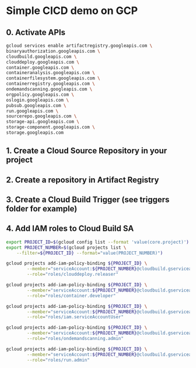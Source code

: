 # Simple CICD demo on GCP

## 0. Activate APIs

```sh
gcloud services enable artifactregistry.googleapis.com \
binaryauthorization.googleapis.com \
cloudbuild.googleapis.com \
clouddeploy.googleapis.com \
container.googleapis.com \
containeranalysis.googleapis.com \
containerfilesystem.googleapis.com \
containerregistry.googleapis.com \
ondemandscanning.googleapis.com \
orgpolicy.googleapis.com \
oslogin.googleapis.com \
pubsub.googleapis.com \
run.googleapis.com \
sourcerepo.googleapis.com \
storage-api.googleapis.com \
storage-component.googleapis.com \
storage.googleapis.com
```

## 1. Create a Cloud Source Repository in your project

## 2. Create a repository in Artifact Registry

## 3. Create a Cloud Build Trigger (see triggers folder for example)

## 4. Add IAM roles to Cloud Build SA

```sh
export PROJECT_ID=$(gcloud config list --format 'value(core.project)')
export PROJECT_NUMBER=$(gcloud projects list \
    --filter=${PROJECT_ID} --format="value(PROJECT_NUMBER)")
```

```sh
gcloud projects add-iam-policy-binding ${PROJECT_ID} \
        --member="serviceAccount:${PROJECT_NUMBER}@cloudbuild.gserviceaccount.com" \
        --role="roles/clouddeploy.releaser"
```
```sh
gcloud projects add-iam-policy-binding ${PROJECT_ID} \
        --member="serviceAccount:${PROJECT_NUMBER}@cloudbuild.gserviceaccount.com" \
        --role="roles/container.developer"
```
```sh
gcloud projects add-iam-policy-binding ${PROJECT_ID} \
        --member="serviceAccount:${PROJECT_NUMBER}@cloudbuild.gserviceaccount.com" \
        --role="roles/iam.serviceAccountUser"
```
```sh
gcloud projects add-iam-policy-binding ${PROJECT_ID} \
        --member="serviceAccount:${PROJECT_NUMBER}@cloudbuild.gserviceaccount.com" \
        --role="roles/ondemandscanning.admin"
```
```sh
gcloud projects add-iam-policy-binding ${PROJECT_ID} \
        --member="serviceAccount:${PROJECT_NUMBER}@cloudbuild.gserviceaccount.com" \
        --role="roles/run.admin"
```


